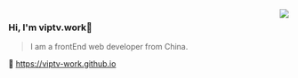 
<img align="right" src="https://github-readme-stats.vercel.app/api?username=binaryify&show_icons=true&icon_color=805AD5&text_color=718096&bg_color=ffffff&hide_title=true&count_private=true" />

### Hi, I'm viptv.work👋
>I am a frontEnd web developer from China.

🔗 https://viptv-work.github.io
